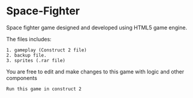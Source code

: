 # Space-Fighter


Space fighter game designed and developed using HTML5 game engine.


The files includes:


    1. gameplay (Construct 2 file)
    2. backup file.
    3. sprites (.rar file)


You are free to edit and make changes to this game with logic and other components

`Run this game in construct 2`
